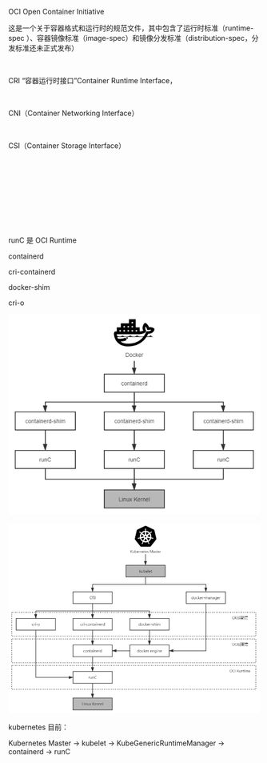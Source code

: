 OCI Open Container Initiative

这是一个关于容器格式和运行时的规范文件，其中包含了运行时标准（runtime-spec ）、容器镜像标准（image-spec）和镜像分发标准（distribution-spec，分发标准还未正式发布）

​

CRI “容器运行时接口”Container Runtime Interface，

​

CNI（Container Networking Interface）

​

CSI（Container Storage Interface）

​

​

​

​

​

runC 是 OCI Runtime

containerd

cri-containerd

docker-shim

cri-o

![image.png](assert/1639039778688-0e940155-e940-4a50-ba58-e06115988337.png)

![image.png](assert/1639040090674-eba64056-9621-4d0f-ba61-0fd5b591772a.png)

kubernetes 目前：

Kubernetes Master → kubelet → KubeGenericRuntimeManager → containerd → runC